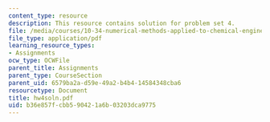 ```yaml
---
content_type: resource
description: This resource contains solution for problem set 4.
file: /media/courses/10-34-numerical-methods-applied-to-chemical-engineering-fall-2005/b36e857fcbb590421a6b03203dca9775_hw4soln.pdf
file_type: application/pdf
learning_resource_types:
- Assignments
ocw_type: OCWFile
parent_title: Assignments
parent_type: CourseSection
parent_uid: 6579ba2a-d59e-49a2-b4b4-14584348cba6
resourcetype: Document
title: hw4soln.pdf
uid: b36e857f-cbb5-9042-1a6b-03203dca9775
---
```

